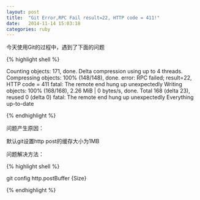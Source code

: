 ```yaml
---
layout: post
title:  "Git Error,RPC Fail result=22, HTTP code = 411!"
date:   2014-11-14 15:03:18
categories: ruby
---
```


今天使用Git的过程中，遇到了下面的问题

{% highlight shell %}

Counting objects: 171, done.
Delta compression using up to 4 threads.
Compressing objects: 100% (148/148), done.
error: RPC failed; result=22, HTTP code = 411
fatal: The remote end hung up unexpectedly
Writing objects: 100% (168/168), 2.26 MiB | 0 bytes/s, done.
Total 168 (delta 23), reused 0 (delta 0)
fatal: The remote end hung up unexpectedly
Everything up-to-date

{% endhighlight %}

问题产生原因：

默认git设置http post的缓存大小为1MB

问题解决方法：

{% highlight shell %}

git config http.postBuffer {Size}

{% endhighlight %}
